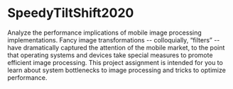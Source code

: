 # SpeedyTiltShift2020

Analyze the performance implications of mobile image processing implementations.
Fancy image transformations -- colloquially, “filters” -- have dramatically captured the attention of the mobile market, to the point that operating systems and devices take special measures to promote efficient image processing. This project assignment is intended for you to learn about system bottlenecks to image processing and tricks to optimize performance.

